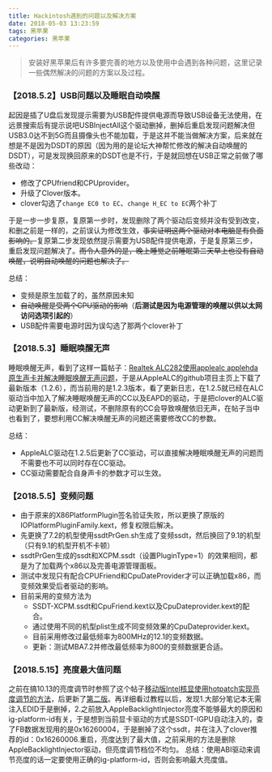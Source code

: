 ```yaml
---
title: Hackintosh遇到的问题以及解决方案
date: 2018-05-03 13:23:59
tags: 黑苹果
categories: 黑苹果
---
```

> 安装好黑苹果后有许多要完善的地方以及使用中会遇到各种问题，这里记录一些偶然解决的问题的方案以及过程。

### 【2018.5.2】USB问题以及睡眠自动唤醒

起因是插了U盘后发现提示需要为USB配件提供电源而导致USB设备无法使用，在远景搜索后有提示说吧USBInjectAll这个驱动删掉，删掉后重启发现问题解决但USB3.0达不到5G而且摄像头也不能加载，于是这并不能当做解决方案，后来就在想是不是因为DSDT的原因（因为用的是论坛大神帮忙修改的解决自动唤醒的DSDT），可是发现换回原来的DSDT也是不行，于是就回想在USB正常之前做了哪些改动：

- 修改了CPUfriend和CPUprovider。
- 升级了Clover版本。
- clover勾选了`change EC0 to EC`、`change H_EC to EC`两个补丁

于是一步一步复原，复原第一步时，发现删除了两个驱动后变频并没有受到改变，和删之前是一样的，之前误认为修改生效，<del>事实证明这两个驱动对本电脑是有负面影响的。</del>复原第二步发现依然提示需要为USB配件提供电源，于是复原第三步，重启发现问题解决了。<del>而令人意外的是，晚上睡觉之前睡眠第二天早上也没有自动唤醒，说明自动唤醒的问题也解决了。</del>

总结：

- 变频是原生加载了的，虽然原因未知
- <del>自动唤醒是受两个CPU驱动的影响</del>（**后测试是因为电源管理的唤醒以供以太网访问选项引起的**）
- USB配件需要电源时因为误勾选了那两个clover补丁

### 【2018.5.3】睡眠唤醒无声

睡眠唤醒无声，看到了这样一篇帖子：[Realtek ALC282使用applealc applehda原生声卡并解决睡眠唤醒无声问题](http://bbs.pcbeta.com/forum.php?mod=viewthread&tid=1783287&highlight=%CB%AF%C3%DF%BB%BD%D0%D1%CE%DE%C9%F9)，于是从AppleALC的github项目主页上下载了最新版本（1.2.6），而当前用的是1.2.3版本，看了更新日志，在1.2.5就已经在ALC驱动当中加入了解决睡眠唤醒无声的CC以及EAPD的驱动，于是把clover的ALC驱动更新到了最新版，经测试，不删除原有的CC会导致唤醒依旧无声，在帖子当中也看到了，要想利用CC解决唤醒无声的问题还需要修改CC的参数。

总结：

- AppleALC驱动在1.2.5后更新了CC驱动，可以直接解决睡眠唤醒无声的问题而不需要也不可以同时存在CC驱动。
- CC驱动需要配合自身声卡的参数才可以生效。

### 【2018.5.5】变频问题

- 由于原来的X86PlatformPlugin签名验证失败，所以更换了原版的IOPlatformPluginFamily.kext，修复权限后解决。
- 先更换了7.2的机型使用ssdtPrGen.sh生成了变频ssdt，然后换回了9.1的机型（只有9.1的机型开机不卡顿）
- ssdtPrGen生成的ssdt和XCPM.ssdt（设置PluginType=1）的效果相同，都是为了加载两个x86以及完善电源管理面板。
- 测试中发现只有配合CPUFriend和CpuDateProvider才可以正确加载x86，而变频效果受后者驱动的影响。
- 目前采用的变频方法为
	- SSDT-XCPM.ssdt和CpuFriend.kext以及CpuDateprovider.kext的配合。
	- 通过使用不同的机型plist生成不同变频效果的CpuDateprovider.kext。
	- 目前采用修改过最低频率为800MHz的12.1的变频数据。
	- 更新：测试MBA7.2并修改最低频率为800的变频数据更合适。

### 【2018.5.15】亮度最大值问题
之前在搞10.13的亮度调节时参照了这个帖子[移动版Intel核显使用hotpatch实现亮度调节的方法](http://bbs.pcbeta.com/forum.php?mod=viewthread&tid=1774672&highlight=%D2%C6%B6%AF)，后更新了[第二版](http://bbs.pcbeta.com/forum.php?mod=viewthread&tid=1783713)。再详细看过教程以后，发现1.大部分笔记本无需注入EDID于是删掉，2.之前放入AppleBacklightInjector亮度不能够最大的原因和ig-platform-id有关，于是想到当前显卡驱动的方式是SSDT-IGPU自动注入的，查了FB数据发现用的是0x16260004，于是删掉了这个ssdt，并在注入了clover推荐的id：0x16260006.重启，亮度达到了最大值，之前采用的方法是删除AppleBacklightInjector驱动，但亮度调节档位不均匀。
总结：使用ABI驱动来调节亮度的话一定要使用正确的ig-platform-id，否则会影响最大亮度值。
